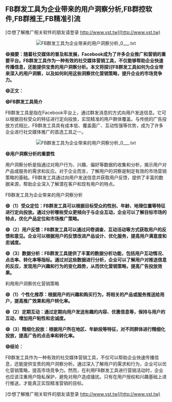 ## **FB群发工具为企业带来的用户洞察分析,FB群控软件,FB群推王,FB精准引流**

[😍想了解推广相关软件的朋友请登录 http://www.vst.tw](http://www.vst.tw)

 <center><img src="https://vst.tw/MP4/tuiguang/png/5.png" alt="FB群发工具为企业带来的用户洞察分析_0___.txt"></center>

**😄摘要：随着社交媒体的普及和发展，Facebook成为了许多企业推广和营销的重要平台。FB群发工具作为一种有效的社交媒体营销工具，不仅能够帮助企业快速传播信息，还能提供宝贵的用户洞察分析。本文将探讨FB群发工具如何为企业带来深入的用户洞察，以及如何利用这些洞察优化营销策略，提升企业的市场竞争力。**

**😄正文：**

**😄FB群发工具简介**

FB群发工具是指在Facebook平台上，通过群发消息的方式向用户发送信息。它可以根据目标受众的特征进行定向投放，实现精准的用户群体覆盖。与传统的广告投放方式相比，FB群发工具具有成本低、覆盖面广、互动性强等优势，成为了许多企业进行社交媒体推广的首选工具之一。

 <center><img src="https://vst.tw/MP4/tuiguang/png/4.png" alt="FB群发工具为企业带来的用户洞察分析_0___.txt"></center>

**😄用户洞察分析的重要性**

用户洞察分析是指通过对用户行为、兴趣、偏好等数据的收集和分析，揭示用户对产品或服务的需求和反应。对于企业而言，了解用户的洞察是制定有效的市场营销策略的基础。FB群发工具通过向用户发送信息并获取用户反馈，提供了丰富的数据来源，帮助企业深入了解潜在客户和现有用户的特点。

FB群发工具为企业带来的用户洞察分析

**😄（1）受众定位：FB群发工具可以根据目标受众的性别、年龄、地理位置等特征进行定向投放。通过分析哪些受众更倾向于与企业互动，企业可以了解目标市场的特点，优化产品定位和市场推广策略。**

**😄（2）用户反馈：FB群发工具可以通过问卷调查、互动活动等方式获取用户的反馈和意见。企业可以根据用户的反馈改进产品设计、优化服务，提高用户满意度和忠诚度。**

**😄（3）数据分析：FB群发工具提供了丰富的数据分析功能，包括用户互动情况、点击率、转化率等指标。通过对这些数据进行分析，企业可以了解用户对推送信息的反应，发现用户兴趣和行为的变化趋势，从而优化营销策略，提高广告投放效果。**

利用用户洞察优化营销策略

**😄（1）个性化推荐：根据用户的兴趣和购买行为，将相关的产品或服务推送给用户，提高推广效果和用户转化率。**

**😄（2）定期互动：通过定期向用户发送有趣的内容、优惠信息等，保持与用户的互动，增加用户粘性和忠诚度。**

**😄（3）精细化投放：根据用户所在地区、年龄段等特征，对不同群体进行精细化投放，提高广告的点击率和转化率。**

**😄结论：**

FB群发工具作为一种有效的社交媒体营销工具，不仅可以帮助企业快速传播信息，还能提供宝贵的用户洞察分析。通过深入了解用户的需求和行为，企业可以优化营销策略，提高市场竞争力。然而，在利用FB群发工具进行营销活动时，企业也应该注重用户隐私保护，避免对用户造成骚扰。只有在用户授权和兴趣基础上进行推送，才能真正实现精准营销的目标。

[😍想了解推广相关软件的朋友请登录 http://www.vst.tw](http://www.vst.tw)



